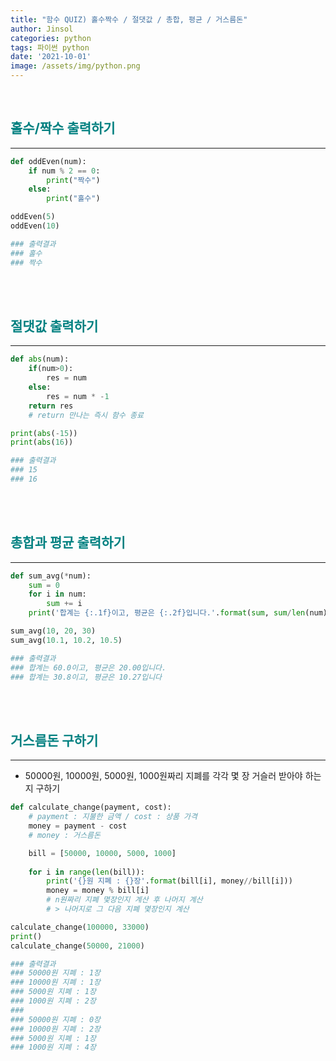 ```yaml
---
title: "함수 QUIZ) 홀수짝수 / 절댓값 / 총합, 평균 / 거스름돈"
author: Jinsol
categories: python
tags: 파이썬 python
date: '2021-10-01'
image: /assets/img/python.png
---
```


<br>

## <span style="color:#008080">홀수/짝수 출력하기</span>
<hr>

```python
def oddEven(num):
    if num % 2 == 0:
        print("짝수")
    else:
        print("홀수")

oddEven(5)
oddEven(10)

### 출력결과
### 홀수
### 짝수
```

<br><br>

## <span style="color:#008080">절댓값 출력하기</span>
<hr>

```python
def abs(num):
    if(num>0):
        res = num
    else:
        res = num * -1
    return res
    # return 만나는 즉시 함수 종료

print(abs(-15))
print(abs(16))

### 출력결과
### 15
### 16
```

<br><br>

## <span style="color:#008080">총합과 평균 출력하기</span>
<hr>

```python
def sum_avg(*num):
    sum = 0
    for i in num:
        sum += i
    print('합계는 {:.1f}이고, 평균은 {:.2f}입니다.'.format(sum, sum/len(num)))

sum_avg(10, 20, 30)
sum_avg(10.1, 10.2, 10.5)

### 출력결과
### 합계는 60.0이고, 평균은 20.00입니다.
### 합계는 30.8이고, 평균은 10.27입니다
```

<br><br>

## <span style="color:#008080">거스름돈 구하기</span>
<hr>

- 50000원, 10000원, 5000원, 1000원짜리 지폐를 각각 몇 장 거슬러 받아야 하는지 구하기

```python
def calculate_change(payment, cost):
    # payment : 지불한 금액 / cost : 상품 가격
    money = payment - cost
    # money : 거스름돈

    bill = [50000, 10000, 5000, 1000]
    
    for i in range(len(bill)):
        print('{}원 지폐 : {}장'.format(bill[i], money//bill[i]))
        money = money % bill[i]
        # n원짜리 지폐 몇장인지 계산 후 나머지 계산
        # > 나머지로 그 다음 지폐 몇장인지 계산

calculate_change(100000, 33000)
print()
calculate_change(50000, 21000)

### 출력결과
### 50000원 지폐 : 1장
### 10000원 지폐 : 1장
### 5000원 지폐 : 1장
### 1000원 지폐 : 2장
### 
### 50000원 지폐 : 0장
### 10000원 지폐 : 2장
### 5000원 지폐 : 1장
### 1000원 지폐 : 4장
```